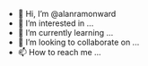 - 👋 Hi, I’m @alanramonward
- 👀 I’m interested in ...
- 🌱 I’m currently learning ...
- 💞️ I’m looking to collaborate on ...
- 📫 How to reach me ...

<!---
alanramonward/alanramonward is a ✨ special ✨ repository because its `README.md` (this file) appears on your GitHub profile.
You can click the Preview link to take a look at your changes.
--->
